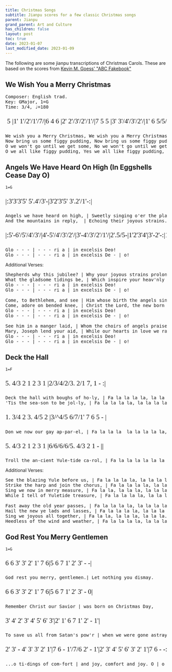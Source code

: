 ```yaml
---
title: Christmas Songs
subtitle: Jianpu scores for a few classic Christmas songs
parent: Jianpu
grand_parent: Art and Culture
has_children: false
layout: post
toc: true
date: 2023-01-07
last_modified_date: 2023-01-09
---
```


<style>
@font-face {
    font-family: Jianpu;
    src: url("{{site.webfontdirectory}}/jianpu/JianpuASCII.ttf ");
}
.jianpu {
    font-family: Jianpu;
    line-height: 1.5;
    font-size: 150%
}
.lyrics {
    font-size: 100%
}
@media (max-width: 50rem) {
    .jianpu  {
        font-size: 120%;
    }
    .lyrics {
        font-size: 80%
    }
}
</style>
<!--colrJianpu.ttf for colrv0 font; JianpuAscii for black.-->

The following are some jianpu transcriptions of Christmas Carols.
These are based on the scores from [Kevin M. Goess' "ABC Fakebook"](https://web.archive.org/web/20111129102113/http://www.goess.org/mason/xmas-abc/)


## We Wish You a Merry Christmas
<pre>
Composer: English trad.
Key: GMajor, 1=G
Time: 3/4, ♩=180
</pre>

<pre class="jianpu">
 5 |1' 1'/2'/1'/7/|6 4 6 |2' 2'/3'/2'/1'/|7 5 5 |3' 3'/4'/3'/2'/|1' 6 5/5/|6 3' 7 |1' :||
</pre>
<pre class="lyrics">
We wish you a Merry Christmas, We wish you a Merry Christmas, We wish you a Merry Christmas, and a happy New Year!
Now bring us some figgy pudding, Now bring us some figgy pudding, Now bring us some figgy pudding, And bring it right here!
O we won't go until we get some, No we won't go until we get some, We won't go until we get some, So bring it right here!
O we all like figgy pudding, Yes we all like figgy pudding, We all like figgy pudding, So bring it out here!
</pre>


## Angels We Have Heard On High (In Eggshells Cease Day O)
`1=G`
<pre class="jianpu">
|:3'3'3'5' 5'.4'/3'-|3'2'3'5' 3'.2'/1'-:|
</pre>
<pre class="lyrics">
Angels we have heard on high, | Sweetly singing o'er the plains.
And the mountains in reply,  | Echoing their joyous strains.
</pre>

<pre class="jianpu">
|:5'-6'/5'/4'/3'/|4'-5'/4'/3'/2'/|3'-4'/3'/2'/1'/|2'.5/5-|1'2'3'4'|3'-2'-:|1'---||
</pre>
<pre class="lyrics">
Glo - - - | - - - ri a | in excelsis Deo!
Glo - - - | - - - ri a | in excelsis De - | o!
</pre>


Additional Verses:

<pre class="lyrics">
Shepherds why this jubilee? | Why your joyous strains prolong?
What the gladsome tidings be, | Which inspire your heav'nly song?
Glo - - - | - - - ri a | in excelsis Deo!
Glo - - - | - - - ri a | in excelsis De - | o!

Come, to Bethlehem, and see | Him whose birth the angels sing;
Come, adore on bended knee, | Christ the Lord, the new born King.
Glo - - - | - - - ri a | in excelsis Deo!
Glo - - - | - - - ri a | in excelsis De - | o!

See him in a manger laid, | Whom the choirs of angels praise;
Mary, Joseph lend your aid, | While our hearts in love we raise.
Glo - - - | - - - ri a | in excelsis Deo!
Glo - - - | - - - ri a | in excelsis De - | o!
</pre>




## Deck the Hall
`1=F`
<pre class="jianpu">
5. 4/3 2 1 2 3 1 |2/3/4/2/3. 2/1 7, 1 - :|
</pre>
<pre class="lyrics">
Deck the hall with boughs of ho-ly, | Fa la la la la, la la la la.
'Tis the sea-son to be jol-ly, | Fa la la la la, la la la la.
</pre>

<pre class="jianpu">
1. 3/4 2 3. 4/5 2 |3/^4/5 6/7/1' 7 6 5 - |
</pre>
<pre class="lyrics">
Don we now our gay ap-par-el, | Fa la la la  la la la la la,
</pre>

<pre class="jianpu">
5. 4/3 2 1 2 3 1 |6/6/6/6/5. 4/3 2 1 - ||
</pre>
<pre class="lyrics">
Troll the an-cient Yule-tide ca-rol, | Fa la la la la la la la la.
</pre>


Additional Verses:

<pre class="lyrics">
See the blazing Yule before us, | Fa la la la la, la la la la.
Strike the harp and join the chorus, | Fa la la la la, la la la la.
Sing we now in merry measure, | Fa la la, la la la, la la la.
While I tell of Yuletide treasure, | Fa la la la la, la la la la.

Fast away the old year passes, | Fa la la la la, la la la la.
Hail the new ye lads and lasses, | Fa la la la la, la la la la.
Sing we joyous all together, | Fa la la, la la la, la la la.
Heedless of the wind and weather, | Fa la la la la, la la la la.
</pre>


## God Rest You Merry Gentlemen
`1=G`
<pre class="jianpu">
6 6 3' 3' 2' 1' 7 6|5 6 7 1' 2' 3' - -|
</pre>
<pre class="lyrics">
God rest you merry, gentlemen.| Let nothing you dismay.
</pre>

<pre class="jianpu">
6 6 3' 3' 2' 1' 7 6|5 6 7 1' 2' 3' - 0|
</pre>
<pre class="lyrics">
Remember Christ our Savior | was born on Christmas Day,
</pre>

<pre class="jianpu">
3' 4' 2' 3' 4' 5' 6' 3'|2' 1' 6 7 1' 2' - 1'|
</pre>
<pre class="lyrics">
To save us all from Satan's pow'r | when we were gone astray. O
</pre>

<pre class="jianpu">
2' 3' - 4' 3' 3' 2' 1'|7 6 - 1'/7/6 2' - 1'|2' 3' 4' 5' 6' 3' 2' 1'|7 6 - -:||
</pre>
<pre class="lyrics">
...o ti-dings of com-fort | and joy, comfort and joy. O | o ti-dings of com-fort | and joy.
</pre>

<!--Additional Verses:

<pre class="lyrics">
In Bethlehem, in Jewry, | This blessed Babe was born, 
And laid within a manger | Upon this blessed morn;
The which His mother Mary | Did nothing take in scorn. O
...o ti-dings of com-fort | and joy, comfort and joy. O | o ti-dings of com-fort | and joy.

From God our heav'nly Father, | A blessed angel came,
And unto certain shepherds | Brought tidings of the same;
How that in Bethlehem was born | The Son of God by name. O
...o ti-dings of com-fort | and joy, comfort and joy. O | o ti-dings of com-fort | and joy.

The shepherds at those tidings | Rejoiced much in mind,
And left their flocks a feeding | In tempest storm and wind.
And went to Bethlehem strait-way, | The Son of God to find. O
...o ti-dings of com-fort | and joy, comfort and joy. O | o ti-dings of com-fort | and joy.
</pre>-->
